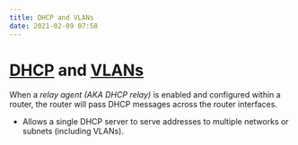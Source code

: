 ```yaml
---
title: DHCP and VLANs
date: 2021-02-09 07:58
---
```


# [DHCP](2020-10-21--13-18-28Z--dhcp.md) and [VLANs](2021-02-06--11-07-41Z--vlan.md)
When a _relay agent (AKA DHCP relay)_ is enabled and configured within a router,
the router will pass DHCP messages across the router interfaces.
* Allows a single DHCP server to serve addresses to multiple networks or
	subnets (including VLANs). 
